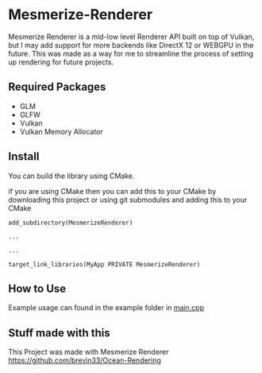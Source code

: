 # Mesmerize-Renderer

Mesmerize Renderer is a mid-low level Renderer API built on top of Vulkan, but I may add support for more backends like DirectX 12 or WEBGPU in the future. This was made as a way for me to streamline the process of setting up rendering for future projects.

## Required Packages
- GLM
- GLFW
- Vulkan
- Vulkan Memory Allocator

## Install
You can build the library using CMake.

if you are using CMake then you can add this to your CMake by downloading this project or using git submodules and adding this to your CMake

```
add_subdirectory(MesmerizeRenderer)

...

...

target_link_libraries(MyApp PRIVATE MesmerizeRenderer)
```



## How to Use
Example usage can found in the example folder in [main.cpp](https://github.com/brevin33/Mesmerize-Renderer/blob/main/example/main.cpp)

## Stuff made with this

This Project was made with Mesmerize Renderer https://github.com/brevin33/Ocean-Rendering
